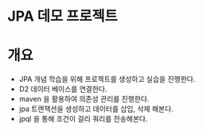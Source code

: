 # JPA 데모 프로젝트

# 개요
- JPA 개념 학습을 위해 프로젝트를 생성하고 실습을 진행한다.
- D2 데이터 베이스를 연결한다.
- maven 을 활용하여 의존성 관리를 진행한다.
- jpa 트랜잭션을 생성하고 데이터를 삽입, 삭제 해본다.
- jpql 을 통해 조건이 걸리 쿼리를 전송해본다.

